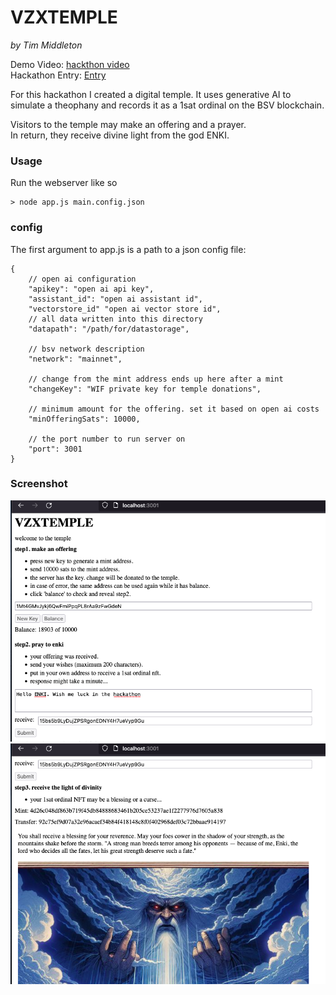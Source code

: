 # VZXTEMPLE

*by Tim Middleton*

Demo Video: [hackthon video](https://vimeo.com/936882508?share=copy)  
Hackathon Entry: [Entry](https://devfolio.co/projects/vzxtemple-5e9e)  

For this hackathon I created a digital temple. 
It uses generative AI to simulate a theophany and records it as a 1sat ordinal on the BSV blockchain.  

Visitors to the temple may make an offering and a prayer.  
In return, they receive divine light from the god ENKI.  

### Usage

Run the webserver like so

```
> node app.js main.config.json
```

### config

The first argument to app.js is a path to a json config file:

```
{
    // open ai configuration
    "apikey": "open ai api key",
    "assistant_id": "open ai assistant id",
    "vectorstore_id" "open ai vector store id",
    // all data written into this directory
    "datapath": "/path/for/datastorage",

    // bsv network description
    "network": "mainnet",

    // change from the mint address ends up here after a mint
    "changeKey": "WIF private key for temple donations",
    
    // minimum amount for the offering. set it based on open ai costs
    "minOfferingSats": 10000,
    
    // the port number to run server on
    "port": 3001
}
```

### Screenshot

![sshot1](sshot1.png "sshot1")  
![sshot2](sshot2.png "sshot2")